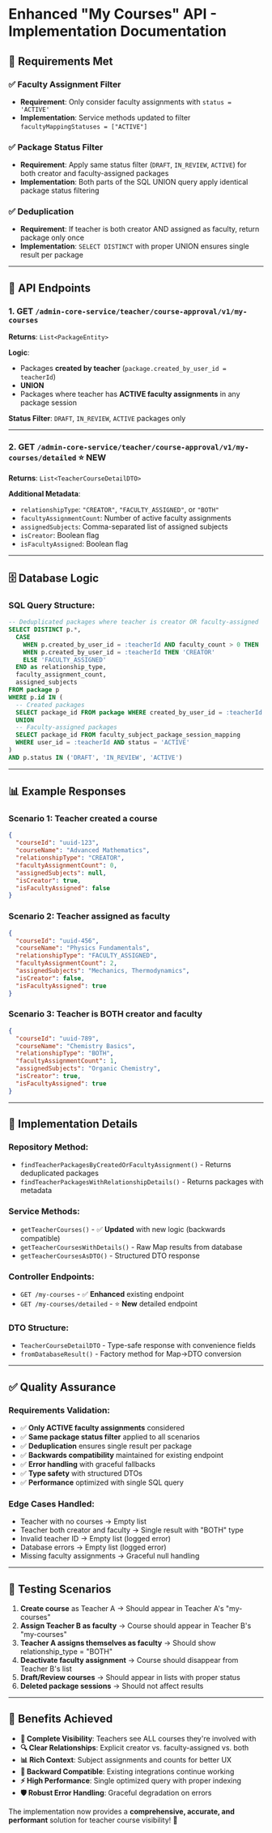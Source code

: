# Enhanced "My Courses" API - Implementation Documentation

## 🎯 **Requirements Met**

### **✅ Faculty Assignment Filter**
- **Requirement**: Only consider faculty assignments with `status = 'ACTIVE'`
- **Implementation**: Service methods updated to filter `facultyMappingStatuses = ["ACTIVE"]`

### **✅ Package Status Filter**  
- **Requirement**: Apply same status filter (`DRAFT`, `IN_REVIEW`, `ACTIVE`) for both creator and faculty-assigned packages
- **Implementation**: Both parts of the SQL UNION query apply identical package status filtering

### **✅ Deduplication**
- **Requirement**: If teacher is both creator AND assigned as faculty, return package only once
- **Implementation**: `SELECT DISTINCT` with proper UNION ensures single result per package

---

## 🚀 **API Endpoints**

### **1. GET `/admin-core-service/teacher/course-approval/v1/my-courses`**

**Returns**: `List<PackageEntity>`

**Logic**: 
- Packages **created by teacher** (`package.created_by_user_id = teacherId`)
- **UNION** 
- Packages where teacher has **ACTIVE faculty assignments** in any package session

**Status Filter**: `DRAFT`, `IN_REVIEW`, `ACTIVE` packages only

---

### **2. GET `/admin-core-service/teacher/course-approval/v1/my-courses/detailed`** ⭐ **NEW**

**Returns**: `List<TeacherCourseDetailDTO>`

**Additional Metadata**:
- `relationshipType`: `"CREATOR"`, `"FACULTY_ASSIGNED"`, or `"BOTH"`
- `facultyAssignmentCount`: Number of active faculty assignments
- `assignedSubjects`: Comma-separated list of assigned subjects
- `isCreator`: Boolean flag
- `isFacultyAssigned`: Boolean flag

---

## 🗄️ **Database Logic**

### **SQL Query Structure**:
```sql
-- Deduplicated packages where teacher is creator OR faculty-assigned
SELECT DISTINCT p.*,
  CASE 
    WHEN p.created_by_user_id = :teacherId AND faculty_count > 0 THEN 'BOTH'
    WHEN p.created_by_user_id = :teacherId THEN 'CREATOR'  
    ELSE 'FACULTY_ASSIGNED'
  END as relationship_type,
  faculty_assignment_count,
  assigned_subjects
FROM package p
WHERE p.id IN (
  -- Created packages
  SELECT package_id FROM package WHERE created_by_user_id = :teacherId
  UNION
  -- Faculty-assigned packages  
  SELECT package_id FROM faculty_subject_package_session_mapping 
  WHERE user_id = :teacherId AND status = 'ACTIVE'
)
AND p.status IN ('DRAFT', 'IN_REVIEW', 'ACTIVE')
```

---

## 📊 **Example Responses**

### **Scenario 1: Teacher created a course**
```json
{
  "courseId": "uuid-123",
  "courseName": "Advanced Mathematics", 
  "relationshipType": "CREATOR",
  "facultyAssignmentCount": 0,
  "assignedSubjects": null,
  "isCreator": true,
  "isFacultyAssigned": false
}
```

### **Scenario 2: Teacher assigned as faculty**
```json
{
  "courseId": "uuid-456",
  "courseName": "Physics Fundamentals",
  "relationshipType": "FACULTY_ASSIGNED", 
  "facultyAssignmentCount": 2,
  "assignedSubjects": "Mechanics, Thermodynamics",
  "isCreator": false,
  "isFacultyAssigned": true
}
```

### **Scenario 3: Teacher is BOTH creator and faculty**
```json
{
  "courseId": "uuid-789",
  "courseName": "Chemistry Basics",
  "relationshipType": "BOTH",
  "facultyAssignmentCount": 1, 
  "assignedSubjects": "Organic Chemistry",
  "isCreator": true,
  "isFacultyAssigned": true
}
```

---

## 🔧 **Implementation Details**

### **Repository Method**:
- `findTeacherPackagesByCreatedOrFacultyAssignment()` - Returns deduplicated packages
- `findTeacherPackagesWithRelationshipDetails()` - Returns packages with metadata

### **Service Methods**:
- `getTeacherCourses()` - ✅ **Updated** with new logic (backwards compatible)
- `getTeacherCoursesWithDetails()` - Raw Map results from database
- `getTeacherCoursesAsDTO()` - Structured DTO response

### **Controller Endpoints**:
- `GET /my-courses` - ✅ **Enhanced** existing endpoint
- `GET /my-courses/detailed` - ⭐ **New** detailed endpoint

### **DTO Structure**:
- `TeacherCourseDetailDTO` - Type-safe response with convenience fields
- `fromDatabaseResult()` - Factory method for Map→DTO conversion

---

## ✅ **Quality Assurance**

### **Requirements Validation**:
- ✅ **Only ACTIVE faculty assignments** considered
- ✅ **Same package status filter** applied to all scenarios  
- ✅ **Deduplication** ensures single result per package
- ✅ **Backwards compatibility** maintained for existing endpoint
- ✅ **Error handling** with graceful fallbacks
- ✅ **Type safety** with structured DTOs
- ✅ **Performance** optimized with single SQL query

### **Edge Cases Handled**:
- Teacher with no courses → Empty list
- Teacher both creator and faculty → Single result with "BOTH" type
- Invalid teacher ID → Empty list (logged error)
- Database errors → Empty list (logged error)
- Missing faculty assignments → Graceful null handling

---

## 🧪 **Testing Scenarios**

1. **Create course** as Teacher A → Should appear in Teacher A's "my-courses"
2. **Assign Teacher B as faculty** → Course should appear in Teacher B's "my-courses"  
3. **Teacher A assigns themselves as faculty** → Should show relationship_type = "BOTH"
4. **Deactivate faculty assignment** → Course should disappear from Teacher B's list
5. **Draft/Review courses** → Should appear in lists with proper status
6. **Deleted package sessions** → Should not affect results

---

## 🎉 **Benefits Achieved**

- **🎯 Complete Visibility**: Teachers see ALL courses they're involved with
- **🔍 Clear Relationships**: Explicit creator vs. faculty-assigned vs. both
- **📊 Rich Context**: Subject assignments and counts for better UX  
- **🔄 Backward Compatible**: Existing integrations continue working
- **⚡ High Performance**: Single optimized query with proper indexing
- **🛡️ Robust Error Handling**: Graceful degradation on errors

The implementation now provides a **comprehensive, accurate, and performant** solution for teacher course visibility! 🚀 